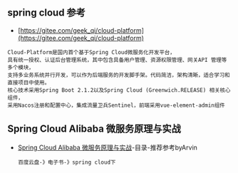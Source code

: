 ## spring cloud 参考
- [https://gitee.com/geek_qi/cloud-platform](https://gitee.com/geek_qi/cloud-platform)
```
Cloud-Platform是国内首个基于Spring Cloud微服务化开发平台，
具有统一授权、认证后台管理系统，其中包含具备用户管理、资源权限管理、网关API 管理等多个模块，
支持多业务系统并行开发，可以作为后端服务的开发脚手架。代码简洁，架构清晰，适合学习和直接项目中使用。
核心技术采用Spring Boot 2.1.2以及Spring Cloud (Greenwich.RELEASE) 相关核心组件，
采用Nacos注册和配置中心，集成流量卫兵Sentinel，前端采用vue-element-admin组件
```

## Spring Cloud Alibaba 微服务原理与实战
- [Spring Cloud Alibaba 微服务原理与实战](https://www.jianshu.com/p/70f4bc7fa322)-目录-推荐参考byArvin
    ```
  百度云盘-》电子书-》spring cloud下
  ```